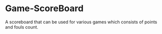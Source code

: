 # Game-ScoreBoard
A scoreboard that can be used for various games which consists of points and fouls count.
